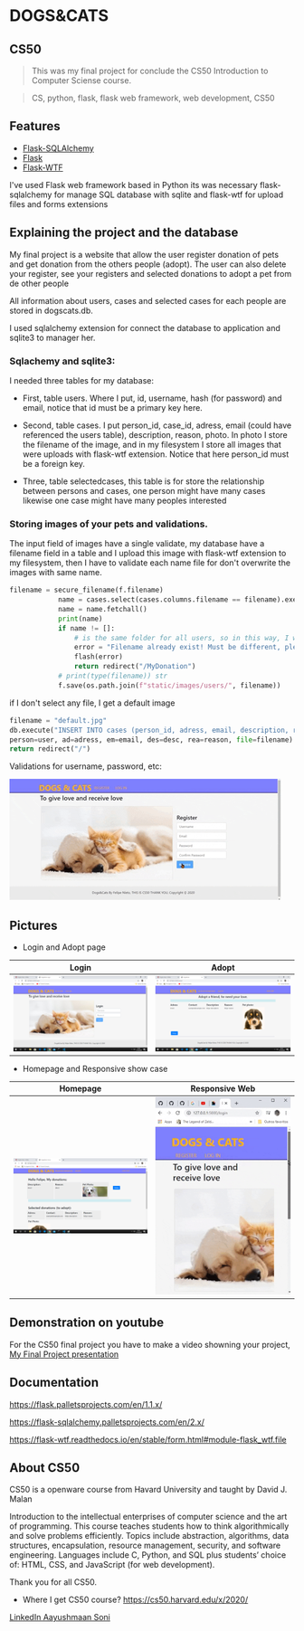 # DOGS&CATS

## CS50
>This was my final project for conclude the CS50 Introduction to Computer Sciense course.

>CS, python, flask, flask web framework, web development, CS50
## Features

- [Flask-SQLAlchemy](https://flask-sqlalchemy.palletsprojects.com/en/2.x/)
- [Flask](https://flask.palletsprojects.com/en/1.1.x/)
- [Flask-WTF](https://flask-wtf.readthedocs.io/en/stable/index.html)

I've used Flask web framework based in Python
its was necessary flask-sqlalchemy for manage SQL database with sqlite and flask-wtf for upload files and forms extensions

## Explaining the project and the database
My final project is a website that allow the user register donation of pets and
get donation from the others people (adopt). The user can also delete your register, see
your registers and selected donations to adopt a pet from de other people

All information about users, cases and selected cases for each people are stored in dogscats.db.

I used sqlalchemy extension for connect the database to application and sqlite3 to manager her.

### Sqlachemy and sqlite3:
I needed three tables for my database:

- First, table users. Where I put, id, username, hash (for password) and email, notice that id must be a primary key here.

- Second, table cases. I put person_id, case_id, adress, email (could have referenced the users table), description, reason, photo. In photo I store the filename of the image, and in my filesystem I store all images that were uploads with flask-wtf extension. Notice that here person_id must be a foreign key.

- Three, table selectedcases, this table is for store the relationship between persons and cases, one person might have many cases likewise one case might have many peoples interested

### Storing images of your pets and validations.
The input field of images have a single validate, my database have a filename field in a table and I upload this image with flask-wtf extension to my filesystem, then I have to validate each name file for don't overwrite the images with same name.

```python
filename = secure_filename(f.filename)
            name = cases.select(cases.columns.filename == filename).execute()
            name = name.fetchall()
            print(name)
            if name != []:
                # is the same folder for all users, so in this way, I will able to avoid overwrite images
                error = "Filename already exist! Must be different, please rename the file (e.g, name_something)"
                flash(error)
                return redirect("/MyDonation")
            # print(type(filename)) str
            f.save(os.path.join(f"static/images/users/", filename))
``` 

if I don't select any file, I get a default image 

```python
filename = "default.jpg"
db.execute("INSERT INTO cases (person_id, adress, email, description, reason, filename) VALUES (:person, :ad, :em, :des, :rea, :file)",
person=user, ad=adress, em=email, des=desc, rea=reason, file=filename)
return redirect("/")
```

Validations for username, password, etc:

![Validation gif](Screenshots/validation.gif)
## Pictures
- Login and Adopt page

| Login | Adopt |
| :---: | :---: |
| <img src="Screenshots/img1.png" width="400">  | <img src="Screenshots/img3adopt.png" width="400">|

- Homepage and Responsive show case

| Homepage | Responsive Web |
| :---: | :---: | 
| <img src="Screenshots/img4home.png" width="400"> | <img src="Screenshots/responsive.gif" width = "400">


## Demonstration on youtube
For the CS50 final project you have to make a video showning your project,
[My Final Project presentation](https://youtu.be/vV1bOnVqWyM)

## Documentation
https://flask.palletsprojects.com/en/1.1.x/

https://flask-sqlalchemy.palletsprojects.com/en/2.x/

https://flask-wtf.readthedocs.io/en/stable/form.html#module-flask_wtf.file

## About CS50
CS50 is a openware course from Havard University and taught by David J. Malan

Introduction to the intellectual enterprises of computer science and the art of programming. This course teaches students how to think algorithmically and solve problems efficiently. Topics include abstraction, algorithms, data structures, encapsulation, resource management, security, and software engineering. Languages include C, Python, and SQL plus students’ choice of: HTML, CSS, and JavaScript (for web development).

Thank you for all CS50.

- Where I get CS50 course?
https://cs50.harvard.edu/x/2020/

[LinkedIn Aayushmaan Soni](https://www.linkedin.com/in/aayushmaan54/)
